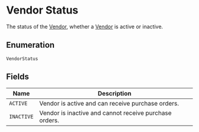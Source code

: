 
# Vendor Status

The status of the [Vendor](../../doc/models/vendor.md),
whether a [Vendor](../../doc/models/vendor.md) is active or inactive.

## Enumeration

`VendorStatus`

## Fields

| Name | Description |
|  --- | --- |
| `ACTIVE` | Vendor is active and can receive purchase orders. |
| `INACTIVE` | Vendor is inactive and cannot receive purchase orders. |

